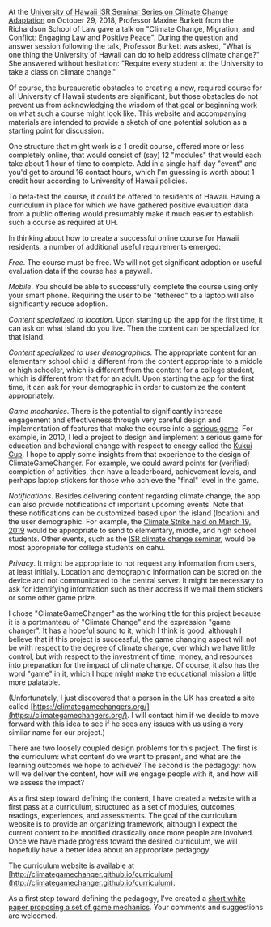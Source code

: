 At the [University of Hawaii ISR Seminar Series on Climate Change Adaptation](http://uhero.hawaii.edu/145) on October 29, 2018,  Professor Maxine Burkett from the Richardson School of Law gave a talk on "Climate Change, Migration, and Conflict: Engaging Law and Positive Peace". During the question and answer session following the talk, Professor Burkett was asked, "What is one thing the University of Hawaii can do to help address climate change?" She answered without hesitation:  "Require every student at the University to take a class on climate change."

Of course, the bureaucratic obstacles to creating a new, required course for all University of Hawaii students are significant, but those obstacles do not prevent us from acknowledging the wisdom of that goal or beginning work on what such a course might look like.  This website and accompanying materials are intended to provide a sketch of one potential solution as a starting point for discussion.

One structure that might work is a 1 credit course, offered more or less completely online, that would consist of (say) 12 "modules" that would each take about 1 hour of time to complete.  Add in a single half-day "event" and you'd get to around 16 contact hours, which I'm guessing is worth about 1 credit hour according to University of Hawaii policies.

To beta-test the course, it could be offered to residents of Hawaii. Having a curriculum in place for which we have gathered positive evaluation data from a public offering would presumably make it much easier to establish such a course as required at UH.

In thinking about how to create a successful online course for Hawaii residents, a number of additional useful requirements emerged:

*Free*.  The course must be free. We will not get significant adoption or useful evaluation data if the course has a paywall.

*Mobile*. You should be able to successfully complete the course using only your smart phone. Requiring the user to be "tethered" to a laptop will also significantly reduce adoption.

*Content specialized to location*.  Upon starting up the app for the first time, it can ask on what island do you live. Then the content can be specialized for that island.

*Content specialized to user demographics*. The appropriate content for an elementary school child is different from the content appropriate to a middle or high schooler, which is different from the content for a college student, which is different from that for an adult.  Upon starting the app for the first time, it can ask for your demographic in order to customize the content appropriately.

*Game mechanics*.  There is the potential to significantly increase engagement and effectiveness through very careful design and implementation of features that make the course into a [serious game](https://en.wikipedia.org/wiki/Serious_game). For example, in 2010, I led a project to design and implement a serious game for education and behavioral change with respect to energy called the [Kukui Cup](https://kukuicup.org/). I hope to apply some insights from that experience to the design of ClimateGameChanger.  For example, we could award points for (verified) completion of activities, then have a leaderboard, achievement levels, and perhaps laptop stickers for those who achieve the "final" level in the game.

*Notifications*.  Besides delivering content regarding climate change, the app can also provide notifications of important upcoming events. Note that these notifications can be customized based upon the island (location) and the user demographic. For example, the [Climate Strike held on March 19, 2019](https://www.theguardian.com/environment/2019/mar/19/school-climate-strikes-more-than-1-million-took-part-say-campaigners-greta-thunberg) would be appropriate to send to elementary, middle, and high school students.  Other events, such as the [ISR climate change seminar](https://uhero.hawaii.edu/145), would be most appropriate for college students on oahu.

*Privacy*. It might be appropriate to not request any information from users, at least initially.  Location and demographic information can be stored on the device and not communicated to the central server.  It might be necessary to ask for identifying information such as their address if we mail them stickers or some other game prize.

I chose "ClimateGameChanger" as the working title for this project because it is a portmanteau of "Climate Change" and the expression "game changer". It has a hopeful sound to it, which I think is good, although I believe that if this project is successful, the game changing aspect will not be with respect to the degree of climate change, over which we have little control, but with respect to the investment of time, money, and resources into preparation for the impact of climate change. Of course, it also has the word "game" in it, which I hope might make the educational mission a little more palatable.

(Unfortunately, I just discovered that a person in the UK has created a site called [https://climategamechangers.org/](https://climategamechangers.org/). I will contact him if we decide to move forward with this idea to see if he sees any issues with us using a very similar name for our project.)

There are two loosely coupled design problems for this project. The first is the curriculum: what content do we want to present, and what are the learning outcomes we hope to achieve?  The second is the pedagogy: how will we deliver the content, how will we engage people with it, and how will we assess the impact?

As a first step toward defining the content, I have created a website with a first pass at a curriculum, structured as a set of modules, outcomes, readings, experiences, and assessments.  The goal of the curriculum website is to provide an organizing framework, although I expect the current content to be modified drastically once more people are involved.  Once we have made progress toward the desired curriculum, we will hopefully have a better idea about an appropriate pedagogy.

The curriculum website is available at [http://climategamechanger.github.io/curriculum](http://climategamechanger.github.io/curriculum).

As a first step toward defining the pedagogy, I've created a [short white paper proposing a set of game mechanics](http://bit.ly/2HCMv58). Your comments and suggestions are welcomed.




